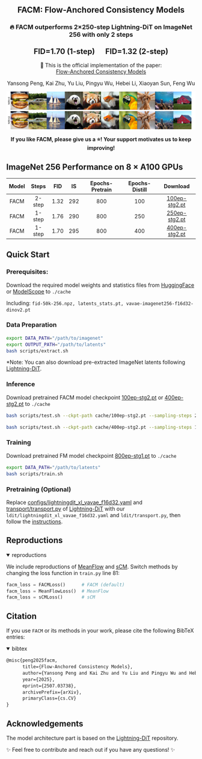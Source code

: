 # 
<h2 align="center">
  FACM: Flow-Anchored Consistency Models
</h2>

<h3 align="center">
🔥 FACM outperforms 2×250-step Lightning-DiT on ImageNet 256 with only 2 steps
</h3>

<h3 align="center">
  <span style="font-size: 1.2em; font-weight: bold;"><strong>FID=1.70 (1-step) &nbsp;&nbsp;&nbsp;&nbsp; FID=1.32 (2-step)</strong></span>
</h3>

<p align="center">
    📄 This is the official implementation of the paper:
    <br>
    <a href="https://arxiv.org/abs/2507.03738">Flow-Anchored Consistency Models</a>
</p>

<p align="center">
Yansong Peng, Kai Zhu, Yu Liu, Pingyu Wu, Hebei Li, Xiaoyan Sun, Feng Wu
</p>

<p align="center">
    <img src="./cache/teaser.png" width="800"/> <br />
    <em> 
    </em>
</p>

<p align="center">
<strong>If you like FACM, please give us a ⭐! Your support motivates us to keep improving!</strong>
</p>

## ImageNet 256 Performance on 8 × A100 GPUs

| Model | Steps | FID | IS | Epochs-Pretrain | Epochs-Distill | Download |
|:-----:|:-----:|:---:|:--:|:---------------:|:--------------:|:--------:|
| FACM | 2-step | 1.32 | 292 | 800 | 100 | [100ep-stg2.pt](https://huggingface.co/Peterande/FACM/blob/main/100ep-stg2.pt) |
| FACM | 1-step | 1.76 | 290 | 800 | 250 | [250ep-stg2.pt](https://huggingface.co/Peterande/FACM/blob/main/250ep-stg2.pt) |
| FACM | 1-step | 1.70 | 295 | 800 | 400 | [400ep-stg2.pt](https://huggingface.co/Peterande/FACM/blob/main/400ep-stg2.pt) |

## Quick Start

### Prerequisites:

Download the required model weights and statistics files from [HuggingFace](https://huggingface.co/Peterande/FACM/tree/main) or [ModelScope](https://modelscope.cn/models/Peterande/FACM/files) to `./cache`

Including: `fid-50k-256.npz, latents_stats.pt, vavae-imagenet256-f16d32-dinov2.pt`

### Data Preparation

```bash
export DATA_PATH="/path/to/imagenet"
export OUTPUT_PATH="/path/to/latents"
bash scripts/extract.sh
```

*Note: You can also download pre-extracted ImageNet latents following [Lightning-DiT](https://github.com/hustvl/LightningDiT/blob/main/docs/tutorial.md).

### Inference
Download pretrained FACM model checkpoint [100ep-stg2.pt](https://huggingface.co/Peterande/FACM/blob/main/100ep-stg2.pt) or [400ep-stg2.pt](https://huggingface.co/Peterande/FACM/blob/main/400ep-stg2.pt) to `./cache`

```bash
bash scripts/test.sh --ckpt-path cache/100ep-stg2.pt --sampling-steps 2
```
```bash
bash scripts/test.sh --ckpt-path cache/400ep-stg2.pt --sampling-steps 1
```

### Training
Download pretrained FM model checkpoint [800ep-stg1.pt](https://huggingface.co/Peterande/FACM/blob/main/800ep-stg1.pt) to `./cache`

```bash
export DATA_PATH="/path/to/latents"
bash scripts/train.sh
```

### Pretraining (Optional)
Replace [configs/lightningdit_xl_vavae_f16d32.yaml](https://github.com/hustvl/LightningDiT/blob/main/configs/lightningdit_xl_vavae_f16d32.yaml) and [transport/transport.py](https://github.com/hustvl/LightningDiT/blob/main/transport/transport.py) of [Lightning-DiT](https://github.com/hustvl/LightningDiT) with our `ldit/lightningdit_xl_vavae_f16d32.yaml` and `ldit/transport.py`, then follow the [instructions](https://github.com/hustvl/LightningDiT/blob/main/docs/tutorial.md).




## Reproductions
<details open>
<summary> reproductions </summary>

We include reproductions of [MeanFlow](https://arxiv.org/abs/2505.13447) and [sCM](https://arxiv.org/abs/2410.11081). Switch methods by changing the loss function in `train.py` line 81:

```python
facm_loss = FACMLoss()      # FACM (default)
facm_loss = MeanFlowLoss()  # MeanFlow  
facm_loss = sCMLoss()       # sCM
```
</details>

## Citation
If you use `FACM` or its methods in your work, please cite the following BibTeX entries:
<details open>
<summary> bibtex </summary>

```latex
@misc{peng2025facm,
      title={Flow-Anchored Consistency Models}, 
      author={Yansong Peng and Kai Zhu and Yu Liu and Pingyu Wu and Hebei Li and Xiaoyan Sun and Feng Wu},
      year={2025},
      eprint={2507.03738},
      archivePrefix={arXiv},
      primaryClass={cs.CV}
}
```
</details>

## Acknowledgements

The model architecture part is based on the [Lightning-DiT](https://github.com/hustvl/LightningDiT) repository.

✨ Feel free to contribute and reach out if you have any questions! ✨
